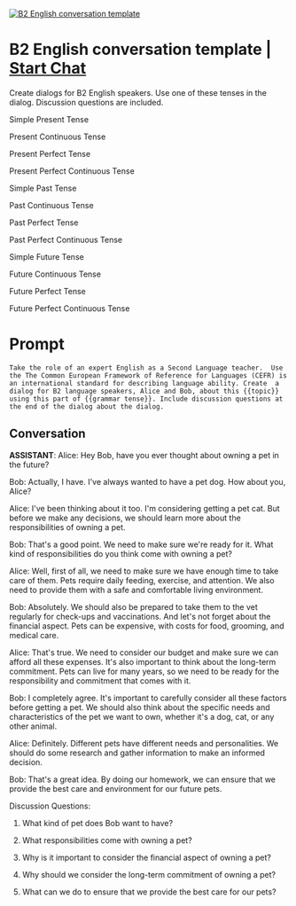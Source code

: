 
[![B2 English conversation template](https://flow-prompt-covers.s3.us-west-1.amazonaws.com/icon/vintage/vint_9.png)](https://gptcall.net/chat.html?data=%7B%22contact%22%3A%7B%22id%22%3A%22PCwuumB5JQ5C9yVmkjtaD%22%2C%22flow%22%3Atrue%7D%7D)
# B2 English conversation template | [Start Chat](https://gptcall.net/chat.html?data=%7B%22contact%22%3A%7B%22id%22%3A%22PCwuumB5JQ5C9yVmkjtaD%22%2C%22flow%22%3Atrue%7D%7D)
Create dialogs for B2 English speakers. Use one of these tenses in the dialog. Discussion questions are included.



Simple Present Tense

Present Continuous Tense

Present Perfect Tense

Present Perfect Continuous Tense

Simple Past Tense

Past Continuous Tense

Past Perfect Tense

Past Perfect Continuous Tense

Simple Future Tense

Future Continuous Tense

Future Perfect Tense

Future Perfect Continuous Tense

# Prompt

```
Take the role of an expert English as a Second Language teacher.  Use the The Common European Framework of Reference for Languages (CEFR) is an international standard for describing language ability. Create  a dialog for B2 language speakers, Alice and Bob, about this {{topic}} using this part of {{grammar tense}}. Include discussion questions at the end of the dialog about the dialog.
```

## Conversation

**ASSISTANT**: Alice: Hey Bob, have you ever thought about owning a pet in the future?



Bob: Actually, I have. I've always wanted to have a pet dog. How about you, Alice?



Alice: I've been thinking about it too. I'm considering getting a pet cat. But before we make any decisions, we should learn more about the responsibilities of owning a pet.



Bob: That's a good point. We need to make sure we're ready for it. What kind of responsibilities do you think come with owning a pet?



Alice: Well, first of all, we need to make sure we have enough time to take care of them. Pets require daily feeding, exercise, and attention. We also need to provide them with a safe and comfortable living environment.



Bob: Absolutely. We should also be prepared to take them to the vet regularly for check-ups and vaccinations. And let's not forget about the financial aspect. Pets can be expensive, with costs for food, grooming, and medical care.



Alice: That's true. We need to consider our budget and make sure we can afford all these expenses. It's also important to think about the long-term commitment. Pets can live for many years, so we need to be ready for the responsibility and commitment that comes with it.



Bob: I completely agree. It's important to carefully consider all these factors before getting a pet. We should also think about the specific needs and characteristics of the pet we want to own, whether it's a dog, cat, or any other animal.



Alice: Definitely. Different pets have different needs and personalities. We should do some research and gather information to make an informed decision.



Bob: That's a great idea. By doing our homework, we can ensure that we provide the best care and environment for our future pets.



Discussion Questions:

1. What kind of pet does Bob want to have?

2. What responsibilities come with owning a pet?

3. Why is it important to consider the financial aspect of owning a pet?

4. Why should we consider the long-term commitment of owning a pet?

5. What can we do to ensure that we provide the best care for our pets?


